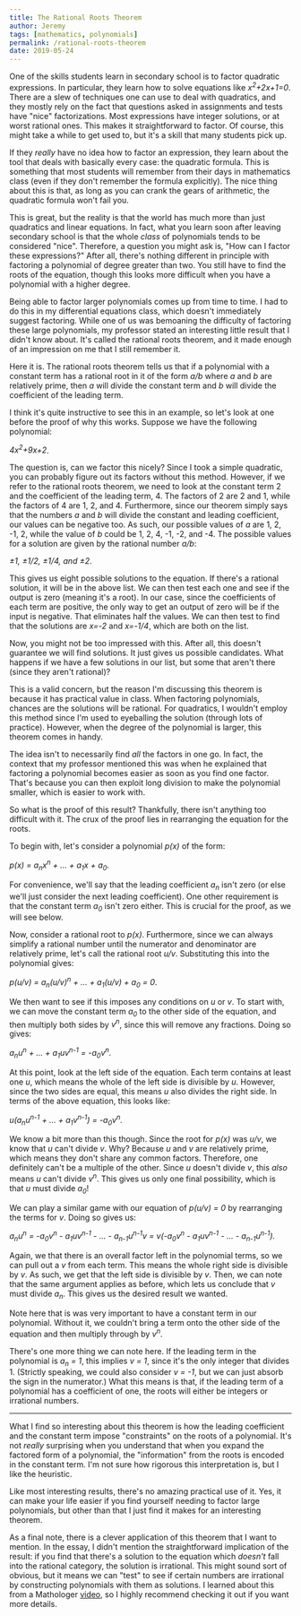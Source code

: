 ```yaml
---
title: The Rational Roots Theorem
author: Jeremy
tags: [mathematics, polynomials]
permalink: /rational-roots-theorem
date: 2019-05-24
---
```


One of the skills students learn in secondary school is to factor quadratic expressions. In particular, they learn how to solve equations like *x<sup>2</sup>+2x+1=0*. There are a slew of techniques one can use to deal with quadratics, and they mostly rely on the fact that questions asked in assignments and tests have "nice" factorizations. Most expressions have integer solutions, or at worst rational ones. This makes it straightforward to factor. Of course, this might take a while to get used to, but it's a skill that many students pick up.

If they *really* have no idea how to factor an expression, they learn about the tool that deals with basically every case: the quadratic formula. This is something that most students will remember from their days in mathematics class (even if they don't remember the formula explicitly). The nice thing about this is that, as long as you can crank the gears of arithmetic, the quadratic formula won't fail you.

This is great, but the reality is that the world has much more than just quadratics and linear equations. In fact, what you learn soon after leaving secondary school is that the whole *class* of polynomials tends to be considered "nice". Therefore, a question you might ask is, "How can I factor these expressions?" After all, there's nothing different in principle with factoring a polynomial of degree greater than two. You still have to find the roots of the equation, though this looks more difficult when you have a polynomial with a higher degree.

Being able to factor larger polynomials comes up from time to time. I had to do this in my differential equations class, which doesn't immediately suggest factoring. While one of us was bemoaning the difficulty of factoring these large polynomials, my professor stated an interesting little result that I didn't know about. It's called the rational roots theorem, and it made enough of an impression on me that I still remember it.

Here it is. The rational roots theorem tells us that if a polynomial with a constant term has a rational root in it of the form *a/b* where *a* and *b* are relatively prime, then *a* will divide the constant term and *b* will divide the coefficient of the leading term.

I think it's quite instructive to see this in an example, so let's look at one before the proof of why this works. Suppose we have the following polynomial:

*4x<sup>2</sup>+9x+2*.

The question is, can we factor this nicely? Since I took a simple quadratic, you can probably figure out its factors without this method. However, if we refer to the rational roots theorem, we need to look at the constant term 2 and the coefficient of the leading term, 4. The factors of 2 are 2 and 1, while the factors of 4 are 1, 2, and 4. Furthermore, since our theorem simply says that the numbers *a* and *b* will divide the constant and leading coefficient, our values can be negative too. As such, our possible values of *a* are 1, 2, -1, 2, while the value of *b* could be 1, 2, 4, -1, -2, and -4. The possible values for a solution are given by the rational number *a/b*:

*&pm;1, &pm;1/2, &pm;1/4, and &pm;2*.

This gives us eight possible solutions to the equation. If there's a rational solution, it will be in the above list. We can then test each one and see if the output is zero (meaning it's a root). In our case, since the coefficients of each term are positive, the only way to get an output of zero will be if the input is negative. That eliminates half the values. We can then test to find that the solutions are *x=-2* and *x=-1/4*, which are both on the list.

Now, you might not be too impressed with this. After all, this doesn't guarantee we will find solutions. It just gives us possible candidates. What happens if we have a few solutions in our list, but some that aren't there (since they aren't rational)?

This is a valid concern, but the reason I'm discussing this theorem is because it has practical value in class. When factoring polynomials, chances are the solutions will be rational. For quadratics, I wouldn't employ this method since I'm used to eyeballing the solution (through lots of practice). However, when the degree of the polynomial is larger, this theorem comes in handy.

The idea isn't to necessarily find *all* the factors in one go. In fact, the context that my professor mentioned this was when he explained that factoring a polynomial becomes easier as soon as you find one factor. That's because you can then exploit long division to make the polynomial smaller, which is easier to work with.

So what is the proof of this result? Thankfully, there isn't anything too difficult with it. The crux of the proof lies in rearranging the equation for the roots.

To begin with, let's consider a polynomial *p(x)* of the form:

*p(x) = a<sub>n</sub>x<sup>n</sup> + &hellip; + a<sub>1</sub>x + a<sub>0</sub>*.

For convenience, we'll say that the leading coefficient *a<sub>n</sub>* isn't zero (or else we'll just consider the next leading coefficient). One other requirement is that the constant term *a<sub>0</sub>* isn't zero either. This is crucial for the proof, as we will see below.

Now, consider a rational root to *p(x)*. Furthermore, since we can always simplify a rational number until the numerator and denominator are relatively prime, let's call the rational root *u/v*. Substituting this into the polynomial gives:

*p(u/v) = a<sub>n</sub>(u/v)<sup>n</sup> + &hellip; + a<sub>1</sub>(u/v) + a<sub>0</sub> = 0*.

We then want to see if this imposes any conditions on *u* or *v*. To start with, we can move the constant term *a<sub>0</sub>* to the other side of the equation, and then multiply both sides by *v<sup>n</sup>*, since this will remove any fractions. Doing so gives:

*a<sub>n</sub>u<sup>n</sup> + &hellip; + a<sub>1</sub>uv<sup>n-1</sup> = -a<sub>0</sub>v<sup>n</sup>.*

At this point, look at the left side of the equation. Each term contains at least one *u*, which means the whole of the left side is divisible by *u*. However, since the two sides are equal, this means *u* also divides the right side. In terms of the above equation, this looks like:

*u(a<sub>n</sub>u<sup>n-1</sup> + &hellip; + a<sub>1</sub>v<sup>n-1</sup>) = -a<sub>0</sub>v<sup>n</sup>.*

We know a bit more than this though. Since the root for *p(x)* was *u/v*, we know that *u* can't divide *v*. Why? Because *u* and *v* are relatively prime, which means they don't share any common factors. Therefore, one definitely can't be a multiple of the other. Since *u* doesn't divide *v*, this *also* means *u* can't divide *v<sup>n</sup>*. This gives us only one final possibility, which is that *u* must divide *a<sub>0</sub>*!

We can play a similar game with our equation of *p(u/v) = 0* by rearranging the terms for *v*. Doing so gives us:

*a<sub>n</sub>u<sup>n</sup> = -a<sub>0</sub>v<sup>n</sup> - a<sub>1</sub>uv<sup>n-1</sup> -  &hellip; - a<sub>n-1</sub>u<sup>n-1</sup>v = v(-a<sub>0</sub>v<sup>n</sup> - a<sub>1</sub>uv<sup>n-1</sup> -  &hellip; - a<sub>n-1</sub>u<sup>n-1</sup>).*

Again, we that there is an overall factor left in the polynomial terms, so we can pull out a *v* from each term. This means the whole right side is divisible by *v*. As such, we get that the left side is divisible by *v*. Then, we can note that the same argument applies as before, which lets us conclude that *v* must divide *a<sub>n</sub>*. This gives us the desired result we wanted.

Note here that is was very important to have a constant term in our polynomial. Without it, we couldn't bring a term onto the other side of the equation and then multiply through by *v<sup>n</sup>*.

There's one more thing we can note here. If the leading term in the polynomial is *a<sub>n</sub> = 1*, this implies *v = 1*, since it's the only integer that divides 1. (Strictly speaking, we could also consider *v = -1*, but we can just absorb the sign in the numerator.) What this means is that, if the leading term of a polynomial has a coefficient of one, the roots will either be integers or irrational numbers.

---

What I find so interesting about this theorem is how the leading coefficient and the constant term impose "constraints" on the roots of a polynomial. It's not *really* surprising when you understand that when you expand the factored form of a polynomial, the "information" from the roots is encoded in the constant term. I'm not sure how rigorous this interpretation is, but I like the heuristic.

Like most interesting results, there's no amazing practical use of it. Yes, it can make your life easier if you find yourself needing to factor large polynomials, but other than that I just find it makes for an interesting theorem.

As a final note, there is a clever application of this theorem that I want to mention. In the essay, I didn't mention the straightforward implication of the result: if you find that there's a solution to the equation which *doesn't* fall into the rational category, the solution is irrational. This might sound sort of obvious, but it means we can "test" to see if certain numbers are irrational by constructing polynomials with them as solutions. I learned about this from a Mathologer [video](https://www.youtube.com/watch?v=D6AFxJdJYW4), so I highly recommend checking it out if you want more details.
